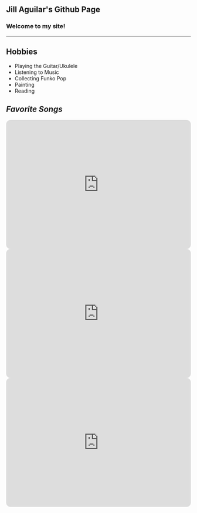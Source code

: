## **Jill Aguilar's Github Page**
### Welcome to my site!
---
## **Hobbies**
- Playing the Guitar/Ukulele
- Listening to Music
- Collecting Funko Pop
- Painting
- Reading

## *Favorite Songs*
<iframe style="border-radius:12px" src="https://open.spotify.com/embed/track/523f4oSjrZx83XDtRLnsIw?utm_source=generator" width="100%" height="352" frameBorder="0" allowfullscreen="" allow="autoplay; clipboard-write; encrypted-media; fullscreen; picture-in-picture" loading="lazy"></iframe>
<iframe style="border-radius:12px" src="https://open.spotify.com/embed/track/78Sw5GDo6AlGwTwanjXbGh?utm_source=generator" width="100%" height="352" frameBorder="0" allowfullscreen="" allow="autoplay; clipboard-write; encrypted-media; fullscreen; picture-in-picture" loading="lazy"></iframe>
<iframe style="border-radius:12px" src="https://open.spotify.com/embed/track/666d3QHD4csgRWOEMM5QxT?utm_source=generator" width="100%" height="352" frameBorder="0" allowfullscreen="" allow="autoplay; clipboard-write; encrypted-media; fullscreen; picture-in-picture" loading="lazy"></iframe>
